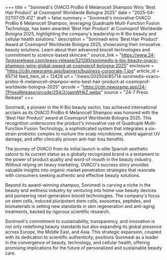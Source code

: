 +++
title = "Sonimedi's OVACO ProBio 6 Melanocell Shampoo Wins 'Best Hair Product' at Cosmoprof Worldwide Bologna 2025"
date = "2025-04-02T07:05:41Z"
draft = false
summary = "Sonimedi's innovative OVACO ProBio 6 Melanocell Shampoo, leveraging Quadruple Multi-Function Fusion Technology, has been awarded 'Best Hair Product' at Cosmoprof Worldwide Bologna 2025, highlighting the company's leadership in K-Bio beauty and cellular health solutions."
description = "Sonimedi wins 'Best Hair Product' Award at Cosmoprof Worldwide Bologna 2025, showcasing their innovative beauty solutions. Learn about their advanced biocell technologies and commitment to science-based skincare."
source_link = "https://www.24-7pressrelease.com/press-release/521285/sonimedis-k-bio-beauty-ovaco-shampoo-wins-global-award-at-cosmoprof-bologna-2025"
enclosure = "https://cdn.newsramp.app/banners/business-corporate-1.jpg"
article_id = 85714
feed_item_id = 12428
url = "/news/202504/85714-sonimedis-ovaco-probio-6-melanocell-shampoo-wins-best-hair-product-at-cosmoprof-worldwide-bologna-2025"
qrcode = "https://cdn.newsramp.app/24-7PressRelease/qrcode/254/2/gainWHkZ.webp"
source = "24-7 Press Release"
+++

<p>Sonimedi, a pioneer in the K-Bio beauty sector, has achieved international acclaim as its OVACO ProBio 6 Melanocell Shampoo was honored with the 'Best Hair Product' award at Cosmoprof Worldwide Bologna 2025. This recognition underscores the product's innovative use of Quadruple Multi-Function Fusion Technology, a sophisticated system that integrates a six-strain probiotic complex to nurture the scalp microbiome, shield against UV damage, and offer clinically proven anti-hair loss benefits.</p><p>The journey of OVACO from its initial launch in elite Spanish aesthetic salons to its current status as a globally recognized brand is a testament to the power of product quality and word-of-mouth in the beauty industry. Without relying on heavy marketing, OVACO's success story provides valuable insights into organic market penetration strategies that resonate with consumers seeking authentic and effective beauty solutions.</p><p>Beyond its award-winning shampoo, Sonimedi is carving a niche in the beauty and wellness industry by venturing into home-use beauty devices and pioneering next-generation biocell technologies. The company's focus on stem cells, induced pluripotent stem cells, exosomes, peptides, and biomaterials is setting new standards in skin regeneration and anti-aging treatments, backed by rigorous scientific research.</p><p>Sonimedi's commitment to sustainability, transparency, and innovation is not only redefining beauty standards but also expanding its global presence across Europe, the Middle East, and Asia. This strategic expansion, coupled with its dedication to scientific authenticity, positions Sonimedi as a leader in the convergence of beauty, technology, and cellular health, offering promising implications for the future of personalized and sustainable beauty care.</p>